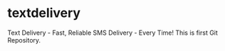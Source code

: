 # textdelivery
Text Delivery - Fast, Reliable SMS Delivery - Every Time! 
This is first Git Repository.
